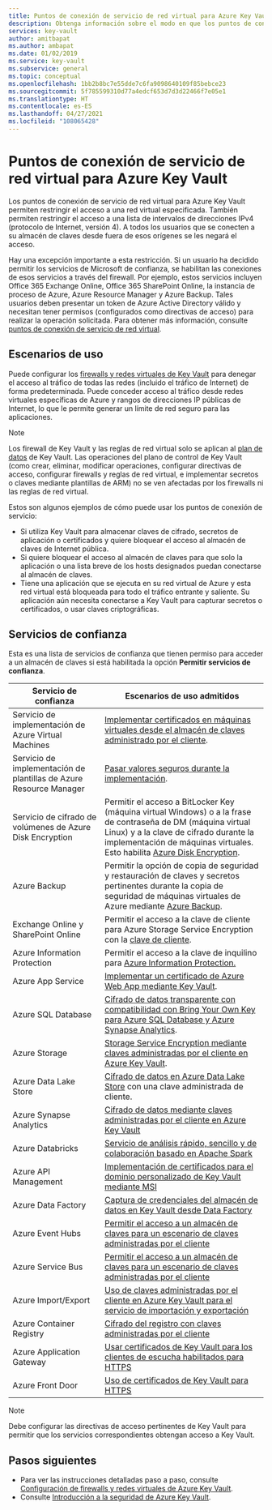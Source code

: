 ```yaml
---
title: Puntos de conexión de servicio de red virtual para Azure Key Vault
description: Obtenga información sobre el modo en que los puntos de conexión de servicio de red virtual para Azure Key Vault permiten restringir el acceso a una red virtual especificada, incluidos escenarios de uso.
services: key-vault
author: amitbapat
ms.author: ambapat
ms.date: 01/02/2019
ms.service: key-vault
ms.subservice: general
ms.topic: conceptual
ms.openlocfilehash: 1bb2b8bc7e55dde7c6fa9098640109f85bebce23
ms.sourcegitcommit: 5f785599310d77a4edcf653d7d3d22466f7e05e1
ms.translationtype: HT
ms.contentlocale: es-ES
ms.lasthandoff: 04/27/2021
ms.locfileid: "108065428"
---
```

# <a name="virtual-network-service-endpoints-for-azure-key-vault"></a>Puntos de conexión de servicio de red virtual para Azure Key Vault

Los puntos de conexión de servicio de red virtual para Azure Key Vault permiten restringir el acceso a una red virtual especificada. También permiten restringir el acceso a una lista de intervalos de direcciones IPv4 (protocolo de Internet, versión 4). A todos los usuarios que se conecten a su almacén de claves desde fuera de esos orígenes se les negará el acceso.

Hay una excepción importante a esta restricción. Si un usuario ha decidido permitir los servicios de Microsoft de confianza, se habilitan las conexiones de esos servicios a través del firewall. Por ejemplo, estos servicios incluyen Office 365 Exchange Online, Office 365 SharePoint Online, la instancia de proceso de Azure, Azure Resource Manager y Azure Backup. Tales usuarios deben presentar un token de Azure Active Directory válido y necesitan tener permisos (configurados como directivas de acceso) para realizar la operación solicitada. Para obtener más información, consulte [puntos de conexión de servicio de red virtual](../../virtual-network/virtual-network-service-endpoints-overview.md).

## <a name="usage-scenarios"></a>Escenarios de uso

Puede configurar los [firewalls y redes virtuales de Key Vault](network-security.md) para denegar el acceso al tráfico de todas las redes (incluido el tráfico de Internet) de forma predeterminada. Puede conceder acceso al tráfico desde redes virtuales específicas de Azure y rangos de direcciones IP públicas de Internet, lo que le permite generar un límite de red seguro para las aplicaciones.

> [!NOTE]
> Los firewall de Key Vault y las reglas de red virtual solo se aplican al [plan de datos](security-features.md#privileged-access) de Key Vault. Las operaciones del plano de control de Key Vault (como crear, eliminar, modificar operaciones, configurar directivas de acceso, configurar firewalls y reglas de red virtual, e implementar secretos o claves mediante plantillas de ARM) no se ven afectadas por los firewalls ni las reglas de red virtual.

Estos son algunos ejemplos de cómo puede usar los puntos de conexión de servicio:

* Si utiliza Key Vault para almacenar claves de cifrado, secretos de aplicación o certificados y quiere bloquear el acceso al almacén de claves de Internet pública.
* Si quiere bloquear el acceso al almacén de claves para que solo la aplicación o una lista breve de los hosts designados puedan conectarse al almacén de claves.
* Tiene una aplicación que se ejecuta en su red virtual de Azure y esta red virtual está bloqueada para todo el tráfico entrante y saliente. Su aplicación aún necesita conectarse a Key Vault para capturar secretos o certificados, o usar claves criptográficas.

## <a name="trusted-services"></a>Servicios de confianza

Esta es una lista de servicios de confianza que tienen permiso para acceder a un almacén de claves si está habilitada la opción **Permitir servicios de confianza**.

|Servicio de confianza|Escenarios de uso admitidos|
| --- | --- |
|Servicio de implementación de Azure Virtual Machines|[Implementar certificados en máquinas virtuales desde el almacén de claves administrado por el cliente](/archive/blogs/kv/updated-deploy-certificates-to-vms-from-customer-managed-key-vault).|
|Servicio de implementación de plantillas de Azure Resource Manager|[Pasar valores seguros durante la implementación](../../azure-resource-manager/templates/key-vault-parameter.md).|
|Servicio de cifrado de volúmenes de Azure Disk Encryption|Permitir el acceso a BitLocker Key (máquina virtual Windows) o a la frase de contraseña de DM (máquina virtual Linux) y a la clave de cifrado durante la implementación de máquinas virtuales. Esto habilita [Azure Disk Encryption](../../security/fundamentals/encryption-overview.md).|
|Azure Backup|Permitir la opción de copia de seguridad y restauración de claves y secretos pertinentes durante la copia de seguridad de máquinas virtuales de Azure mediante [Azure Backup](../../backup/backup-overview.md).|
|Exchange Online y SharePoint Online|Permitir el acceso a la clave de cliente para Azure Storage Service Encryption con la [clave de cliente](/microsoft-365/compliance/customer-key-overview).|
|Azure Information Protection|Permitir el acceso a la clave de inquilino para [Azure Information Protection.](/azure/information-protection/what-is-information-protection)|
|Azure App Service|[Implementar un certificado de Azure Web App mediante Key Vault](https://azure.github.io/AppService/2016/05/24/Deploying-Azure-Web-App-Certificate-through-Key-Vault.html).|
|Azure SQL Database|[Cifrado de datos transparente con compatibilidad con Bring Your Own Key para Azure SQL Database y Azure Synapse Analytics](../../azure-sql/database/transparent-data-encryption-byok-overview.md).|
|Azure Storage|[Storage Service Encryption mediante claves administradas por el cliente en Azure Key Vault](../../storage/common/customer-managed-keys-configure-key-vault.md).|
|Azure Data Lake Store|[Cifrado de datos en Azure Data Lake Store](../../data-lake-store/data-lake-store-encryption.md) con una clave administrada de cliente.|
|Azure Synapse Analytics|[Cifrado de datos mediante claves administradas por el cliente en Azure Key Vault](../../synapse-analytics/security/workspaces-encryption.md)|
|Azure Databricks|[Servicio de análisis rápido, sencillo y de colaboración basado en Apache Spark](/azure/databricks/scenarios/what-is-azure-databricks)|
|Azure API Management|[Implementación de certificados para el dominio personalizado de Key Vault mediante MSI](../../api-management/api-management-howto-use-managed-service-identity.md#use-ssl-tls-certificate-from-azure-key-vault)|
|Azure Data Factory|[Captura de credenciales del almacén de datos en Key Vault desde Data Factory](https://go.microsoft.com/fwlink/?linkid=2109491)|
|Azure Event Hubs|[Permitir el acceso a un almacén de claves para un escenario de claves administradas por el cliente](../../event-hubs/configure-customer-managed-key.md)|
|Azure Service Bus|[Permitir el acceso a un almacén de claves para un escenario de claves administradas por el cliente](../../service-bus-messaging/configure-customer-managed-key.md)|
|Azure Import/Export| [Uso de claves administradas por el cliente en Azure Key Vault para el servicio de importación y exportación](../../import-export/storage-import-export-encryption-key-portal.md)
|Azure Container Registry|[Cifrado del registro con claves administradas por el cliente](../../container-registry/container-registry-customer-managed-keys.md)
|Azure Application Gateway |[Usar certificados de Key Vault para los clientes de escucha habilitados para HTTPS](../../application-gateway/key-vault-certs.md)
|Azure Front Door|[Uso de certificados de Key Vault para HTTPS](../../frontdoor/front-door-custom-domain-https.md#prepare-your-azure-key-vault-account-and-certificate)

> [!NOTE]
> Debe configurar las directivas de acceso pertinentes de Key Vault para permitir que los servicios correspondientes obtengan acceso a Key Vault.

## <a name="next-steps"></a>Pasos siguientes

- Para ver las instrucciones detalladas paso a paso, consulte [Configuración de firewalls y redes virtuales de Azure Key Vault](network-security.md).
- Consulte [Introducción a la seguridad de Azure Key Vault](security-features.md).
